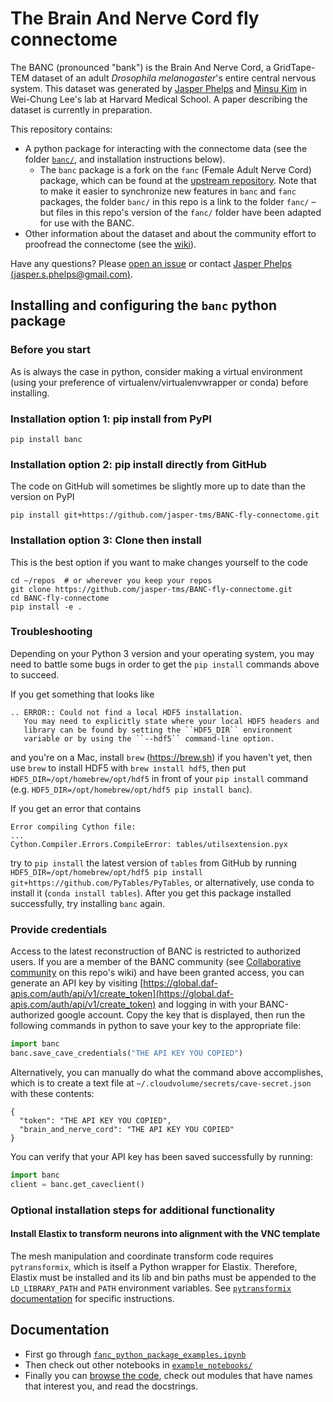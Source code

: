 # The Brain And Nerve Cord fly connectome

The BANC (pronounced "bank") is the Brain And Nerve Cord, a GridTape-TEM dataset of an adult _Drosophila melanogaster_'s entire central nervous system. This dataset was generated by [Jasper Phelps](http://jasper.science) and [Minsu Kim](https://www.linkedin.com/in/mindy-minsu-kim/) in Wei-Chung Lee's lab at Harvard Medical School. A paper describing the dataset is currently in preparation.

This repository contains:
- A python package for interacting with the connectome data (see the folder [`banc/`](banc), and installation instructions below).
  - The `banc` package is a fork on the `fanc` (Female Adult Nerve Cord) package, which can be found at the [upstream repository](https://github.com/htem/FANC_auto_recon). Note that to make it easier to synchronize new features in `banc` and `fanc` packages, the folder `banc/` in this repo is a link to the folder `fanc/` – but files in this repo's version of the `fanc/` folder have been adapted for use with the BANC.
- Other information about the dataset and about the community effort to proofread the connectome (see the [wiki](https://github.com/jasper-tms/BANC-fly-connectome/wiki)).

Have any questions? Please [open an issue](https://github.com/jasper-tms/BANC-fly-connectome/issues/new) or contact [Jasper Phelps (jasper.s.phelps@gmail.com)](http://jasper.science).

## Installing and configuring the `banc` python package

### Before you start

As is always the case in python, consider making a virtual environment (using your preference of virtualenv/virtualenvwrapper or conda) before installing.

### Installation option 1: pip install from PyPI

    pip install banc

### Installation option 2: pip install directly from GitHub
The code on GitHub will sometimes be slightly more up to date than the version on PyPI

    pip install git+https://github.com/jasper-tms/BANC-fly-connectome.git

### Installation option 3: Clone then install
This is the best option if you want to make changes yourself to the code

    cd ~/repos  # or wherever you keep your repos
    git clone https://github.com/jasper-tms/BANC-fly-connectome.git
    cd BANC-fly-connectome
    pip install -e .

### Troubleshooting
Depending on your Python 3 version and your operating system, you may need to battle some bugs in order to get the `pip install` commands above to succeed.

If you get something that looks like

    .. ERROR:: Could not find a local HDF5 installation.
       You may need to explicitly state where your local HDF5 headers and
       library can be found by setting the ``HDF5_DIR`` environment
       variable or by using the ``--hdf5`` command-line option.

and you're on a Mac, install `brew` (https://brew.sh) if you haven't yet, then use `brew` to install HDF5 with `brew install hdf5`, then put `HDF5_DIR=/opt/homebrew/opt/hdf5` in front of your `pip install` command (e.g. `HDF5_DIR=/opt/homebrew/opt/hdf5 pip install banc`).

If you get an error that contains

    Error compiling Cython file:
    ...
    Cython.Compiler.Errors.CompileError: tables/utilsextension.pyx

try to `pip install` the latest version of `tables` from GitHub by running `HDF5_DIR=/opt/homebrew/opt/hdf5 pip install git+https://github.com/PyTables/PyTables`, or alternatively, use conda to install it (`conda install tables`). After you get this package installed successfully, try installing `banc` again.

### Provide credentials

Access to the latest reconstruction of BANC is restricted to authorized users. If you are a member of the BANC community (see [Collaborative community](../../wiki#collaborative-community) on this repo's wiki) and have been granted access, you can generate an API key by visiting [https://global.daf-apis.com/auth/api/v1/create_token](https://global.daf-apis.com/auth/api/v1/create_token) and logging in with your BANC-authorized google account. Copy the key that is displayed, then run the following commands in python to save your key to the appropriate file:
```python
import banc
banc.save_cave_credentials("THE API KEY YOU COPIED")
```

Alternatively, you can manually do what the command above accomplishes, which is to create a text file at `~/.cloudvolume/secrets/cave-secret.json` with these contents:

    {
      "token": "THE API KEY YOU COPIED",
      "brain_and_nerve_cord": "THE API KEY YOU COPIED"
    }

You can verify that your API key has been saved successfully by running:
```python
import banc
client = banc.get_caveclient()
```

### Optional installation steps for additional functionality

#### Install Elastix to transform neurons into alignment with the VNC template
The mesh manipulation and coordinate transform code requires `pytransformix`, which is itself a Python wrapper for Elastix. Therefore, Elastix must be installed and its lib and bin paths must be appended to the `LD_LIBRARY_PATH` and `PATH` environment variables. See [`pytransformix` documentation](https://github.com/jasper-tms/pytransformix#installation) for specific instructions.

## Documentation
- First go through [`fanc_python_package_examples.ipynb`](https://github.com/jasper-tms/BANC-fly-connectome/blob/main/example_notebooks/fanc_python_package_examples.ipynb)
- Then check out other notebooks in [`example_notebooks/`](https://github.com/jasper-tms/BANC-fly-connectome/tree/main/example_notebooks)
- Finally you can [browse the code](https://github.com/jasper-tms/BANC-fly-connectome/tree/main/banc), check out modules that have names that interest you, and read the docstrings.
